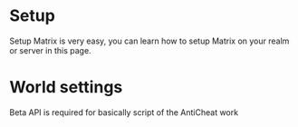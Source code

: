 # Setup

Setup Matrix is very easy, you can learn how to setup Matrix on your realm or server in this page.

# World settings

Beta API is required for basically script of the AntiCheat work